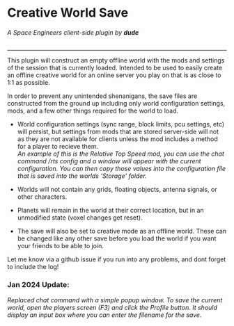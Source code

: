 ﻿# Creative World Save
###### A Space Engineers client-side plugin by **dude**

---

This plugin will construct an empty offline world with the mods and settings of the session that is currently loaded. Intended to be used to easily create an offline creative world for an online server you play on that is as close to 1:1 as possible.

In order to prevent any unintended shenanigans, the save files are constructed from the ground up including only world configuration settings, mods, and a few other things required for the world to load.

- World configuration settings (sync range, block limits, pcu settings, etc) will persist, but settings from mods that are stored server-side will not as they are not available for clients unless the mod includes a method for a player to recieve them.  
*An example of this is the Relative Top Speed mod, you can use the chat command /rts config and a window will appear with the current configuration. You can then copy those values into the configuration file that is saved into the worlds 'Storage' folder.*

- Worlds will not contain any grids, floating objects, antenna signals, or other characters. 

- Planets will remain in the world at their correct location, but in an unmodified state (voxel changes get reset).

- The save will also be set to creative mode as an offline world. These can be changed like any other save before you load the world if you want your friends to be able to join.

Let me know via a github issue if you run into any problems, and dont forget to include the log!

### Jan 2024 Update: 
*Replaced chat command with a simple popup window. To save the current world, open the players screen (F3) and click the Profile button. It should display an input box where you can enter the filename for the save.*